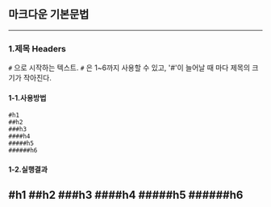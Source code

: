 ## 마크다운 기본문법
---
### 1.제목 Headers
`#` 으로 시작하는 텍스트.
`#` 은 1~6까지 사용할 수 있고, '#'이 늘어날 때 마다 제목의 크기가 작아진다.  
#### 1-1.사용방법
```
#h1
##h2
###h3
####h4
#####h5
######h6
```
#### 1-2.실행결과
#h1
##h2
###h3
####h4
#####h5
######h6
---
